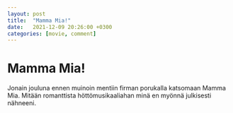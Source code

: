 ```yaml
---
layout: post
title:  "Mamma Mia!"
date:   2021-12-09 20:26:00 +0300
categories: [movie, comment]
---
```


# Mamma Mia!

Jonain jouluna ennen muinoin mentiin firman porukalla katsomaan Mamma Mia. Mitään romanttista höttömusikaaliahan minä en myönnä julkisesti nähneeni.

[//]: # "https://www.imdb.com/title/tt0795421/"